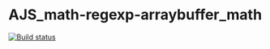 # AJS_math-regexp-arraybuffer_math
 
[![Build status](https://ci.appveyor.com/api/projects/status/ncjn7xfi0yeag808?svg=true)](https://ci.appveyor.com/project/KateGaw/ajs-math-regexp-arraybuffer-math)
